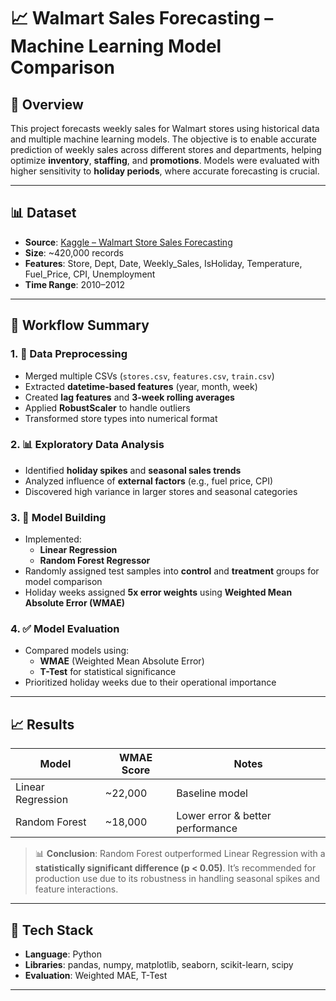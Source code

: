 # 📈 Walmart Sales Forecasting – Machine Learning Model Comparison

## 📌 Overview
This project forecasts weekly sales for Walmart stores using historical data and multiple machine learning models. The objective is to enable accurate prediction of weekly sales across different stores and departments, helping optimize **inventory**, **staffing**, and **promotions**. Models were evaluated with higher sensitivity to **holiday periods**, where accurate forecasting is crucial.

---

## 📊 Dataset
- **Source**: [Kaggle – Walmart Store Sales Forecasting](https://www.kaggle.com/c/walmart-recruiting-store-sales-forecasting)
- **Size**: ~420,000 records  
- **Features**: Store, Dept, Date, Weekly_Sales, IsHoliday, Temperature, Fuel_Price, CPI, Unemployment  
- **Time Range**: 2010–2012  

---

## 🔁 Workflow Summary

### 1. 🧹 Data Preprocessing
- Merged multiple CSVs (`stores.csv`, `features.csv`, `train.csv`)
- Extracted **datetime-based features** (year, month, week)
- Created **lag features** and **3-week rolling averages**
- Applied **RobustScaler** to handle outliers
- Transformed store types into numerical format

### 2. 📊 Exploratory Data Analysis
- Identified **holiday spikes** and **seasonal sales trends**
- Analyzed influence of **external factors** (e.g., fuel price, CPI)
- Discovered high variance in larger stores and seasonal categories

### 3. 🤖 Model Building
- Implemented:
  - **Linear Regression**
  - **Random Forest Regressor**
- Randomly assigned test samples into **control** and **treatment** groups for model comparison
- Holiday weeks assigned **5x error weights** using **Weighted Mean Absolute Error (WMAE)**

### 4. ✅ Model Evaluation
- Compared models using:
  - **WMAE** (Weighted Mean Absolute Error)
  - **T-Test** for statistical significance
- Prioritized holiday weeks due to their operational importance

---

## 📈 Results

| Model               | WMAE Score     | Notes                              |
|--------------------|----------------|-------------------------------------|
| Linear Regression   | ~22,000        | Baseline model                     |
| Random Forest       | ~18,000        | Lower error & better performance   |

> 📊 **Conclusion**: Random Forest outperformed Linear Regression with a **statistically significant difference (p < 0.05)**. It’s recommended for production use due to its robustness in handling seasonal spikes and feature interactions.

---

## 🧰 Tech Stack
- **Language**: Python  
- **Libraries**: pandas, numpy, matplotlib, seaborn, scikit-learn, scipy  
- **Evaluation**: Weighted MAE, T-Test

---
